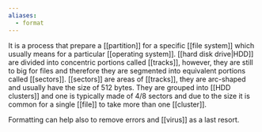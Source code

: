 ```yaml
---
aliases:
  - format
---
```

It is a process that prepare a [[partition]] for a specific [[file system]] which usually means for a particular [[operating system]].
[[hard disk drive|HDD]] are divided into concentric portions called [[tracks]], however, they are still to big for files and therefore they are segmented into equivalent portions called [[sectors]].
[[sectors]] are areas of [[tracks]], they are arc-shaped and usually have the size of 512 bytes. They are grouped into [[HDD clusters]] and one is typically made of 4/8 sectors and due to the size it is common for a single [[file]] to take more than one [[cluster]].






Formatting can help also to remove errors and [[virus]] as a last resort.